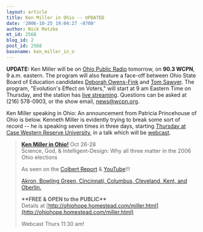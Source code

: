 ```yaml
---
layout: article
title: Ken Miller in Ohio -- UPDATED
date: '2006-10-25 19:04:27 -0700'
author: Nick Matzke
mt_id: 2568
blog_id: 2
post_id: 2568
basename: ken_miller_in_o
---
```

**UPDATE:** Ken Miller will be on [Ohio Public Radio](http://wcpn.org/) tomorrow, on **90.3 WCPN**, 9 a.m. eastern.  The program will also feature a face-off between Ohio State Board of Education candidates [Deborah Owens-Fink](http://www.citizensforowensfink.com/) and [Tom Sawyer](http://votetomsawyer.com/index.htm).  The program, "Evolution's Effect on Voters," will start at 9 am Eastern Time on Thursday, and the station has [live streaming](http://www.publicbroadcasting.net/wcpn/ppr/).  Questions can be asked at (216) 578-0903, or the show email, news@wcpn.org.

Ken Miller speaking in Ohio: An announcement from Patricia Princehouse of Ohio is below.  Kenneth Miller is evidently trying to break some sort of record -- he is speaking seven times in three days, starting [Thursday at Case Western Reserve University](http://www.case.edu/artsci/scholars/Events.htm), in a talk which will be [webcast](http://www.case.edu/artsci/scholars/Events.htm).

> **[Ken Miller in Ohio!](http://ohiohope.homestead.com/miller.html)**
> Oct 26-28  
> Science, God, & Intelligent-Design: 
> Why all three matter in the 2006 Ohio elections
> 
> As seen on the [Colbert Report](http://www.millerandlevine.com/talks/colbert.html) & [YouTube](http://www.youtube.com/results?search_query=ken+miller&amp;search=Search)!!! 
> 
> [Akron, Bowling Green, Cincinnati, Columbus, Cleveland, Kent, and Oberlin.](http://ohiohope.homestead.com/miller.html)  
> 
> **\*\*FREE & OPEN to the PUBLIC\*\***   
> Details at [http://ohiohope.homestead.com/miller.html](http://ohiohope.homestead.com/miller.html) 
> 
> Webcast Thurs 11:30 am!
